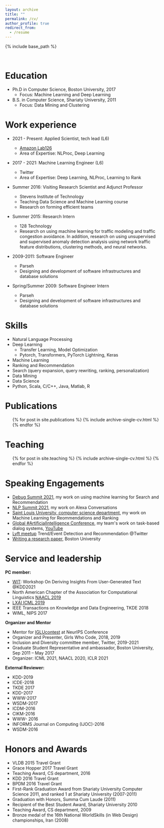```yaml
---
layout: archive
title: ""
permalink: /cv/
author_profile: true
redirect_from:
  - /resume
---
```


{% include base_path %}

<br>

Education
======
* Ph.D in Computer Science, Boston University, 2017
   * Focus: Machine Learning and Deep Learning
* B.S. in Computer Science, Shariaty University, 2011
   * Focus: Data Mining and Clustering

 Work experience
======

* 2021 - Present: Applied Scientist, tech lead (L6)
  * [Amazon Lab126](https://amazon.jobs/en/teams/lab126/)
  * Area of Expertise: NLProc, Deep Learning

* 2017 - 2021: Machine Learning Engineer (L6)
  * Twitter
  * Area of Expertise: Deep Learning, NLProc, Learning to Rank

* Summer 2016: Visiting Research Scientist and Adjunct Professor
  * Stevens Institute of Technology  
  * Teaching Data Science and Machine Learning course
  * Research on forming efficient teams
 
* Summer 2015: Research Intern
  * 128 Technology  
  * Research on using machine learning for traffic modeling and traffic congestion avoidance. In addition, research on using unsupervised and supervised anomaly detection analysis using network traffic feature distributions, clustering methods, and neural networks.


* 2009-2011: Software Engineer
  * Parseh
  * Designing and development of software infrastructures and database solutions

* Spring/Summer 2009: Software Engineer Intern
  * Parseh
  * Designing and development of software infrastructures and database solutions

 
Skills
======
* Natural Language Processing
* Deep Learning
  * Transfer Learning, Model Optimization
  * Pytorch, Transformers, PyTorch Lightning, Keras
* Machine Learning
* Ranking and Recommendation
* Search (query expansion, query rewriting, ranking, personalization)
* Data Mining
* Data Science
* Python, Scala, C/C++, Java, Matlab, R

Publications
======
  <ul>{% for post in site.publications %}
    {% include archive-single-cv.html %}
  {% endfor %}</ul>
 
Teaching
======
  <ul>{% for post in site.teaching %}
    {% include archive-single-cv.html %}
  {% endfor %}</ul>
 
Speaking Engagements
======
* [Debug Summit 2021](https://lesbianswhotech.org/debugsummit2021/), my work on using machine learning for Search and Recommendation 
* [NLP Summit 2021](https://www.nlpsummit.org/alexa-conversations-an-ai-driven-approach-for-creating-task-oriented-dialogue-systems/), my work on Alexa Conversations
* [Saint Louis University, computer science department](https://cs.slu.edu/~esposito/teaching/5090/schedule/index.html), my work on Machine Learning for  Reommendations and Ranking
* [Global #ArtificialIntelligence Conference](http://www.globalbigdataconference.com/santa-clara/global-artificial-intelligence-virtual-conference-127/speaker-details/sanaz-bahargan-114123.html), my team's work on task-based dialog systems, [YouTube](https://www.youtube.com/watch?v=sScbpUvQYpM)
* [Lyft meetup](https://twitter.com/wimlds_bayarea/status/1230578670584004608?lang=ca) Trend/Event Detection and Recommendation @Twitter  
* [Writing a research paper](https://www.yumpu.com/en/document/read/26306756/writing-a-research-paper), Boston University


Service and leadership
======
<b> PC member: </b>
* [WIT](https://megagon.ai/wit/): Workshop On Deriving Insights From User-Generated Text @KDD2021
* North American Chapter of the Association for Computational Linguistics [NAACL 2019](https://naacl.org/naacl-hlt-2019/blog/kudos-reviewers/)
* [LXAI ICML 2019](https://www.latinxinai.org/icml-2019#workshop-org/)
* IEEE Transactions on Knowledge and Data Engineering, TKDE 2018
* WIML, NIPS 2017

<b> Organizer and Mentor </b>
* Mentor for [IGLUcontest](https://www.iglu-contest.net/mentors) at NeurIPS Conference
* Organizer and Presenter, Girls Who Code, 2018, 2019
* Inclusion and Diversity committee member, Twitter, 2019-2021
* Graduate Student Representative and ambassador, Boston University, Sep 2011 – May 2017
* Organizer: ICML 2021, NAACL 2020, ICLR 2021

<b> External Reviewer:</b>
* KDD-2019
* ICDE-2018
* TKDE 2017
* KDD-2017
* WWW-2017
* WSDM-2017
* ICDM-2016
* CIKM-2016
* WWW- 2016
* INFORMS Journal on Computing (IJOC)-2016
* WSDM-2016

Honors and Awards
======
* VLDB 2015 Travel Grant
* Grace Hopper 2017 Travel Grant
* Teaching Award, CS department, 2016
* KDD 2016 Travel Grant
* BPDM 2016 Travel Grant
* First-Rank Graduation Award from Shariaty University Computer Science 2011, and ranked 1 at Shariaty University (2007-2011)
* Graduation with Honors, Summa Cum Laude (2011)
* Recipient of the Best Student Award, Shariaty University 2010
* Teaching Award, CS department, 2009
* Bronze medal of the 16th National WorldSkills (in Web Design) championships, Iran (2008)
